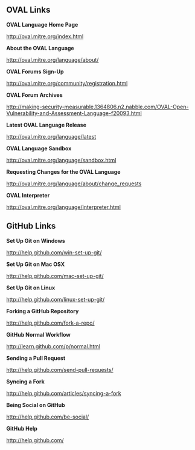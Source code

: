 ## OVAL Links
**OVAL Language Home Page**

http://oval.mitre.org/index.html

**About the OVAL Language**

http://oval.mitre.org/language/about/

**OVAL Forums Sign-Up**

http://oval.mitre.org/community/registration.html

**OVAL Forum Archives**

http://making-security-measurable.1364806.n2.nabble.com/OVAL-Open-Vulnerability-and-Assessment-Language-f20093.html

**Latest OVAL Language Release**

http://oval.mitre.org/language/latest

**OVAL Language Sandbox**

http://oval.mitre.org/language/sandbox.html

**Requesting Changes for the OVAL Language**

http://oval.mitre.org/language/about/change_requests

**OVAL Interpreter**

http://oval.mitre.org/language/interpreter.html

## GitHub Links
**Set Up Git on Windows**

http://help.github.com/win-set-up-git/

**Set Up Git on Mac OSX**

http://help.github.com/mac-set-up-git/

**Set Up Git on Linux**

http://help.github.com/linux-set-up-git/

**Forking a GitHub Repository**

http://help.github.com/fork-a-repo/

**GitHub Normal Workflow**

http://learn.github.com/p/normal.html

**Sending a Pull Request**

http://help.github.com/send-pull-requests/

**Syncing a Fork**

http://help.github.com/articles/syncing-a-fork

**Being Social on GitHub**

http://help.github.com/be-social/

**GitHub Help**

http://help.github.com/